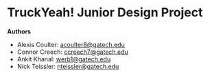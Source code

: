 # TruckYeah! Junior Design Project

**Authors**

   - Alexis Coulter: acoulter8@gatech.edu
   - Connor Creech: ccreech7@gatech.edu
   - Ankit Khanal: werb1@gatech.edu
   - Nick Teissler: nteissler@gatech.edu
